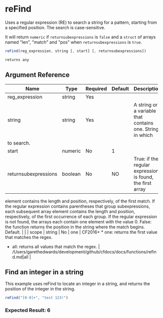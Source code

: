# reFind

Uses a regular expression (RE) to search a string for a pattern, starting from a specified position. The search is case-sensitive.

It will return `numeric` if `returnsubexpressions` is `false` and a `struct` of arrays named "len", "match" and "pos" when `returnsubexpressions` is `true`.

```javascript
reFind(reg_expression, string [, start] [, returnsubexpressions])
```

```javascript
returns any
```

## Argument Reference

| Name | Type | Required | Default | Description | Values |
| --- | --- | --- | --- | --- | --- |
| reg_expression | string | Yes |  |  |  |
| string | string | Yes |  | A string or a variable that contains one. String in which
 to search. |  |
| start | numeric | No | 1 |  |  |
| returnsubexpressions | boolean | No | NO | True: if the regular expression is found, the first array
 element contains the length and position, respectively,
 of the first match.
 If the regular expression contains parentheses that
 group subexpressions, each subsequent array element
 contains the length and position, respectively, of
 the first occurrence of each group.
 If the regular expression is not found, the arrays each
 contain one element with the value 0.
 False: the function returns the position in the string
 where the match begins. Default. |  |
| scope | string | No | one | CF2016+ * one: returns the first value that matches the regex.
 * all: returns all values that match the regex. | /Users/garethedwards/development/github/cfdocs/docs/functions/refind.md|all |

## Find an integer in a string

This example uses reFind to locate an integer in a string, and returns the position of the integer in the string.

```javascript
reFind("[0-9]+", "test 123!")
```

### Expected Result: 6
